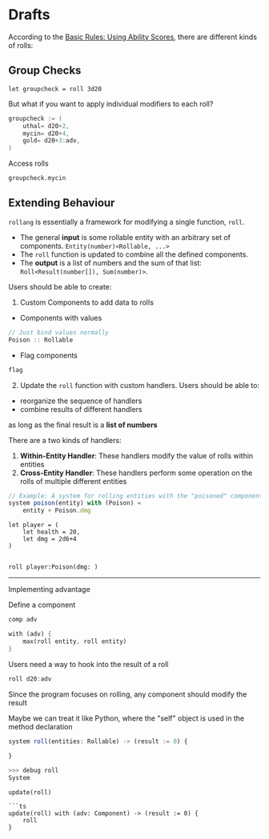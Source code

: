 # Drafts

According to the [Basic Rules: Using Ability Scores](https://www.dndbeyond.com/sources/basic-rules/using-ability-scores),
there are different kinds of rolls:

## Group Checks

```F#
let groupcheck = roll 3d20
```

But what if you want to apply individual modifiers to each roll?

```go
groupcheck := (
    uthal= d20+2,
    mycin= d20+4,
    gold= d20+3:adv,
)
```

Access rolls

```F#
groupcheck.mycin
```

## Extending Behaviour


`rollang` is essentially a framework for modifying a single function, `roll`.

* The general **input** is some rollable entity with an arbitrary set of components. `Entity(number)<Rollable, ...>`
* The `roll` function is updated to combine all the defined components.
* The **output** is a list of numbers and the sum of that list: `Roll<Result(number[]), Sum(number)>`.




Users should be able to create:

1) Custom Components to add data to rolls

* Components with values

```ts
// Just bind values normally
Poison :: Rollable
```

* Flag components

```ts
flag 
```

2. Update the `roll` function with custom handlers. Users should be able to:

* reorganize the sequence of handlers
* combine results of different handlers

as long as the final result is a **list of numbers**

There are a two kinds of handlers:

1. **Within-Entity Handler**: These handlers modify the value of rolls within entities
2. **Cross-Entity Handler**: These handlers perform some operation on the rolls of multiple different entities



```ts
// Example: A system for rolling entities with the "poisoned" component
system poison(entity) with (Poison) =
    entity + Poison.dmg
```

```F#
let player = (
    let health = 20,
    let dmg = 2d6+4 
)


roll player:Poison(dmg: )
```

---

Implementing advantage

Define a component

```rust
comp adv
```

```rust
with (adv) {
    max(roll entity, roll entity)
}
```

Users need a way to hook into the result of a roll

```ts
roll d20:adv
```

Since the program focuses on rolling, any component should modify the result

Maybe we can treat it like Python, where the "self" object is used in the method declaration



```ts
system roll(entities: Rollable) -> (result := 0) {
    
}
```

```ts
>>> debug roll
System
```

```
update(roll)

```ts
update(roll) with (adv: Component) -> (result := 0) {
    roll
}
```
